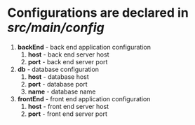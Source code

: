 # Configurations are declared in _src/main/config_
1. **backEnd** - back end application configuration
    1. **host** - back end server host
    1. **port** - back end server port
1. **db** - database configuration
    1. **host** - database host
    1. **port** - database port
    1. **name** - database name
1. **frontEnd** - front end application configuration
    1. **host** - front end server host
    1. **port** - front end server port    
